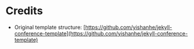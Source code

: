 # Credits

* Original template structure: [https://github.com/yishanhe/jekyll-conference-template](https://github.com/yishanhe/jekyll-conference-template)
